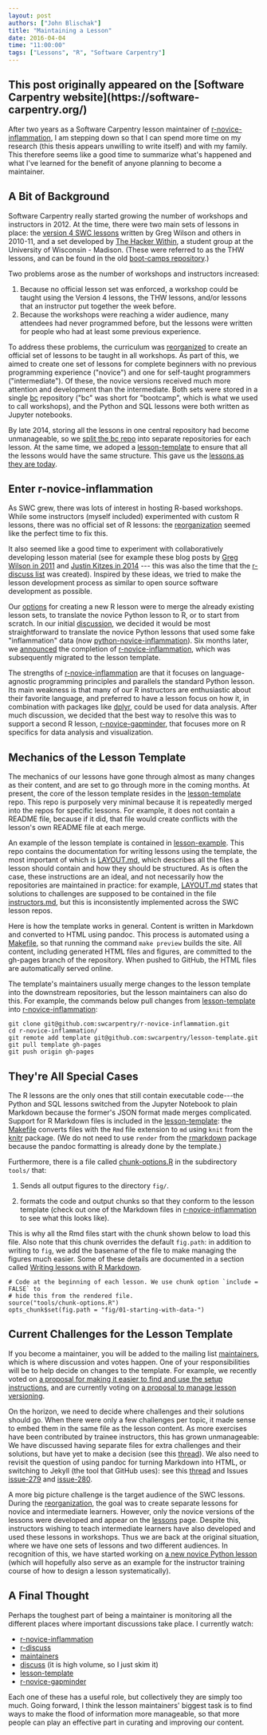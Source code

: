 ```yaml
---
layout: post
authors: ["John Blischak"]
title: "Maintaining a Lesson"
date: 2016-04-04
time: "11:00:00"
tags: ["Lessons", "R", "Software Carpentry"]
---
```


<h2>This post originally appeared on the [Software Carpentry website](https://software-carpentry.org/)</h2>

After two years as a Software Carpentry lesson maintainer of [r-novice-inflammation][],
I am stepping down so that I can spend more time on my research
(this thesis appears unwilling to write itself)
and with my family.
This therefore seems like a good time to summarize what's happened and what I've learned
for the benefit of anyone planning to become a maintainer.

## A Bit of Background

Software Carpentry really started growing the number of workshops and instructors in 2012.
At the time, there were two main sets of lessons in place:
the [version 4 SWC lessons][swcv4] written by Greg Wilson and others in 2010-11,
and a set developed by [The Hacker Within][thw],
a student group at the University of Wisconsin - Madison.
(These were referred to as the THW lessons,
and can be found in the old [boot-camps repository][boot-camps].)

Two problems arose as the number of workshops and instructors increased:

1.  Because no official lesson set was enforced,
    a workshop could be taught using the Version 4 lessons,
    the THW lessons,
    and/or lessons that an instructor put together the week before.
2.  Because the workshops were reaching a wider audience,
    many attendees had never programmed before,
    but the lessons were written for people who had at least some previous experience.

To address these problems,
the curriculum was [reorganized][reorg] to create an official set of lessons to be taught in all workshops.
As part of this,
we aimed to create one set of lessons for complete beginners with no previous programming experience ("novice")
and one for self-taught programmers ("intermediate").
Of these,
the novice versions received much more attention and development than the intermediate.
Both sets were stored in a single [bc][] repository
("bc" was short for "bootcamp", which is what we used to call workshops),
and the Python and SQL lessons were both written as Jupyter notebooks.

By late 2014,
storing all the lessons in one central repository had become unmanageable,
so we [split the bc repo][split] into separate repositories for each lesson.
At the same time,
we adoped a [lesson-template][template] to ensure that all the lessons would have the same structure.
This gave us the [lessons as they are today][lessons].

## Enter r-novice-inflammation

As SWC grew,
there was lots of interest in hosting R-based workshops.
While some instructors (myself included) experimented with custom R lessons,
there was no official set of R lessons:
the [reorganization][reorg] seemed like the perfect time to fix this.

It also seemed like a good time to experiment with collaboratively developing lesson material
(see for example these blog posts by [Greg Wilson in 2011][wilson2011] and [Justin Kitzes in 2014][kitzes2014] ---
this was also the time that the [r-discuss list][r-discuss] was created).
Inspired by these ideas,
we tried to make the lesson development process as similar to open source software development as possible.

Our [options][options] for creating a new R lesson were
to merge the already existing lesson sets,
to translate the novice Python lesson to R,
or to start from scratch.
In our initial [discussion][],
we decided it would be most straightforward to translate the novice Python lessons that used some fake "inflammation" data
(now [python-novice-inflammation][]).
Six months later, we [announced][announced] the completion of [r-novice-inflammation][],
which was subsequently migrated to the lesson template.

The strengths of [r-novice-inflammation][] are that
it focuses on language-agnostic programming principles
and parallels the standard Python lesson.
Its main weakness is that many of our R instructors are enthusiastic about their favorite language,
and preferred to have a lesson focus on how it,
in combination with packages like [dplyr][],
could be used for data analysis.
After much discussion,
we decided that the best way to resolve this was to support a second R lesson,
[r-novice-gapminder][],
that focuses more on R specifics for data analysis and visualization.

## Mechanics of the Lesson Template

The mechanics of our lessons have gone through almost as many changes as their content,
and are set to go through more in the coming months.
At present,
the core of the lesson template resides in the [lesson-template][] repo.
This repo is purposely very minimal
because it is repeatedly merged into the repos for specific lessons.
For example,
it does not contain a README file,
because if it did,
that file would create conflicts with the lesson's own README file at each merge.

An example of the lesson template is contained in [lesson-example][].
This repo contains the documentation for writing lessons using the template,
the most important of which is [LAYOUT.md][],
which describes all the files a lesson should contain
and how they should be structured.
As is often the case,
these instructions are an ideal,
and not necessarily how the repositories are maintained in practice:
for example,
[LAYOUT.md][] states that solutions to challenges are supposed to be contained in the file [instructors.md][],
but this is inconsistently implemented across the SWC lesson repos.

Here is how the template works in general.
Content is written in Markdown and converted to HTML using pandoc.
This process is automated using a [Makefile][],
so that running the command `make preview` builds the site.
All content, including generated HTML files and figures, are committed to the gh-pages branch of the repository.
When pushed to GitHub, the HTML files are automatically served online.

The template's maintainers usually merge changes to the lesson template into the downstream repositories,
but the lesson maintainers can also do this.
For example,
the commands below pull changes from [lesson-template][] into [r-novice-inflammation][]:

    git clone git@github.com:swcarpentry/r-novice-inflammation.git
    cd r-novice-inflammation/
    git remote add template git@github.com:swcarpentry/lesson-template.git
    git pull template gh-pages
    git push origin gh-pages

## They're All Special Cases

The R lessons are the only ones that still contain executable code---the Python and SQL lessons
switched from the Jupyter Notebook to plain Markdown
because the former's JSON format made merges complicated.
Support for R Markdown files is included in the [lesson-template][]:
the [Makefile][] converts files with the `Rmd` file extension to `md` using `knit` from the [knitr][] package.
(We do not need to use `render` from the [rmarkdown][] package because the pandoc formatting is already done by the template.)

Furthermore,
there is a file called [chunk-options.R][] in the subdirectory `tools/` that:

1.  Sends all output figures to the directory `fig/`.

2.  formats the code and output chunks so that they conform to the lesson template
    (check out one of the Markdown files in [r-novice-inflammation][] to see what this looks like). 

This is why all the Rmd files start with the chunk shown below to load this file.
Also note that this chunk overrides the default `fig.path`:
in addition to writing to `fig`,
we add the basename of the file
to make managing the figures much easier.
Some of these details are documented in a section called [Writing lessons with R Markdown][layout-rmd].

    # Code at the beginning of each lesson. We use chunk option `include = FALSE` to
    # hide this from the rendered file.
    source("tools/chunk-options.R")
    opts_chunk$set(fig.path = "fig/01-starting-with-data-")

## Current Challenges for the Lesson Template

If you become a maintainer,
you will be added to the mailing list [maintainers][],
which is where discussion and votes happen.
One of your responsibilities will be to help decide on changes to the template.
For example,
we recently voted on [a proposal for making it easier to find and use the setup instructions][setup-proposal],
and are currently voting on [a proposal to manage lesson versioning][versioning-proposal].

On the horizon, we need to decide where challenges and their solutions should go.
When there were only a few challenges per topic,
it made sense to embed them in the same file as the lesson content.
As more exercises have been contributed by trainee instructors,
this has grown unmanageable:
We have discussed having separate files for extra challenges and their solutions,
but have yet to make a decision (see this [thread][challenges-thread]).
We also need to revisit the question of using pandoc for turning Markdown into HTML,
or switching to Jekyll (the tool that GitHub uses):
see this [thread][jekyll-thread] and Issues [issue-279][] and [issue-280][].

A more big picture challenge is the target audience of the SWC lessons.
During the [reorganization][reorg], the goal was to create separate lessons for novice and intermediate learners.
However, only the novice versions of the lessons were developed and appear on the [lessons][] page.
Despite this, instructors wishing to teach intermediate learners have also developed and used these lessons in workshops.
Thus we are back at the original situation, where we have one sets of lessons and two different audiences.
In recognition of this,
we have started working on [a new novice Python lesson][python-novice-gapminder]
(which will hopefully also serve as an example for the instructor training course
of how to design a lesson systematically).

## A Final Thought

Perhaps the toughest part of being a maintainer is monitoring all the different places where important discussions take place.
I currently watch:

*  [r-novice-inflammation][]
*  [r-discuss][]
*  [maintainers][]
*  [discuss][] (it is high volume, so I just skim it)
*  [lesson-template][]
*  [r-novice-gapminder][]

Each one of these has a useful role,
but collectively they are simply too much.
Going forward,
I think the lesson maintainers' biggest task is to find ways to make the flood of information more manageable,
so that more people can play an effective part in curating and improving our content.

[LAYOUT.md]: https://github.com/swcarpentry/lesson-example/blob/gh-pages/LAYOUT.md
[Makefile]: https://github.com/swcarpentry/lesson-template/blob/gh-pages/Makefile
[announced]: http://software-carpentry.org/blog/2014/10/announcing-novice-r-lessons.html
[bc]: https://github.com/swcarpentry/bc
[boot-camps]: https://github.com/swcarpentry/boot-camps
[challenges-thread]: http://lists.software-carpentry.org/pipermail/maintainers/2016-January/000130.html
[chunk-options.R]: https://github.com/swcarpentry/lesson-template/blob/gh-pages/tools/chunk-options.R
[discuss]: http://lists.software-carpentry.org/listinfo/discuss
[discussion]: http://software-carpentry.org/blog/2014/04/novice-r-discussion-summary.html
[dplyr]: https://cran.r-project.org/web/packages/dplyr/index.html
[instructors.md]: https://github.com/swcarpentry/lesson-example/blob/gh-pages/instructors.md
[issue-279]: https://github.com/swcarpentry/lesson-template/issues/279
[issue-280]: https://github.com/swcarpentry/lesson-template/issues/280
[jekyll-thread]: http://lists.software-carpentry.org/pipermail/discuss/2015-June/003118.html
[kitzes2014]: http://software-carpentry.org/blog/2014/03/collaborative-lesson-development.html
[knitr]: http://yihui.name/knitr/
[layout-rmd]: https://github.com/swcarpentry/lesson-example/blob/gh-pages/LAYOUT.md#writing-lessons-with-r-markdown
[lesson-example]: https://github.com/swcarpentry/lesson-example
[lesson-template]: https://github.com/swcarpentry/lesson-template
[lessons]: http://software-carpentry.org/lessons/
[maintainers]: http://lists.software-carpentry.org/listinfo/maintainers
[options]: http://lists.software-carpentry.org/pipermail/r-discuss/2014-March/000001.html
[python-novice-gapminder]: https://github.com/swcarpentry/python-novice-gapminder
[python-novice-inflammation]: https://github.com/swcarpentry/python-novice-inflammation
[r-discuss]: http://lists.software-carpentry.org/listinfo/r-discuss
[r-novice-gapminder]: https://github.com/swcarpentry/r-novice-gapminder
[r-novice-inflammation]: https://github.com/swcarpentry/r-novice-inflammation
[reorg]: http://software-carpentry.org/blog/2013/11/reorganizing.html
[rmarkdown]: http://rmarkdown.rstudio.com/
[setup-proposal]: http://lists.software-carpentry.org/pipermail/maintainers/2016-March/000205.html
[split]: http://software-carpentry.org/blog/2014/09/splitting-the-repo.html
[swcv4]: http://software-carpentry.org/lessons/previous/
[template]: http://software-carpentry.org/blog/2014/10/a-new-template-for-lessons.html
[thw]: http://www.thehackerwithin.org/
[versioning-proposal]: http://lists.software-carpentry.org/pipermail/maintainers/2016-April/000222.html
[wilson2011]: http://software-carpentry.org/blog/2011/12/fork-merge-and-share.html
